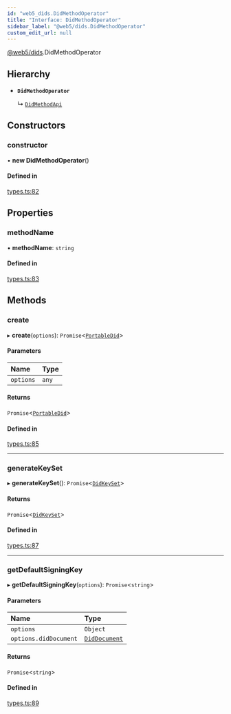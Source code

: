 ```yaml
---
id: "web5_dids.DidMethodOperator"
title: "Interface: DidMethodOperator"
sidebar_label: "@web5/dids.DidMethodOperator"
custom_edit_url: null
---
```


[@web5/dids](../modules/web5_dids.md).DidMethodOperator

## Hierarchy

- **`DidMethodOperator`**

  ↳ [`DidMethodApi`](web5_dids.DidMethodApi.md)

## Constructors

### constructor

• **new DidMethodOperator**()

#### Defined in

[types.ts:82](https://github.com/TBD54566975/web5-js/blob/ff920f5/packages/dids/src/types.ts#L82)

## Properties

### methodName

• **methodName**: `string`

#### Defined in

[types.ts:83](https://github.com/TBD54566975/web5-js/blob/ff920f5/packages/dids/src/types.ts#L83)

## Methods

### create

▸ **create**(`options`): `Promise`<[`PortableDid`](web5_dids.PortableDid.md)\>

#### Parameters

| Name | Type |
| :------ | :------ |
| `options` | `any` |

#### Returns

`Promise`<[`PortableDid`](web5_dids.PortableDid.md)\>

#### Defined in

[types.ts:85](https://github.com/TBD54566975/web5-js/blob/ff920f5/packages/dids/src/types.ts#L85)

___

### generateKeySet

▸ **generateKeySet**(): `Promise`<[`DidKeySet`](../modules/web5_dids.md#didkeyset)\>

#### Returns

`Promise`<[`DidKeySet`](../modules/web5_dids.md#didkeyset)\>

#### Defined in

[types.ts:87](https://github.com/TBD54566975/web5-js/blob/ff920f5/packages/dids/src/types.ts#L87)

___

### getDefaultSigningKey

▸ **getDefaultSigningKey**(`options`): `Promise`<`string`\>

#### Parameters

| Name | Type |
| :------ | :------ |
| `options` | `Object` |
| `options.didDocument` | [`DidDocument`](../modules/web5_dids.md#diddocument) |

#### Returns

`Promise`<`string`\>

#### Defined in

[types.ts:89](https://github.com/TBD54566975/web5-js/blob/ff920f5/packages/dids/src/types.ts#L89)
